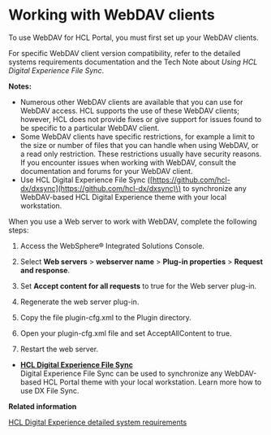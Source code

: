 # Working with WebDAV clients

To use WebDAV for HCL Portal, you must first set up your WebDAV clients.

For specific WebDAV client version compatibility, refer to the detailed systems requirements documentation and the Tech Note about *Using HCL Digital Experience File Sync*.

**Notes:**

-   Numerous other WebDAV clients are available that you can use for WebDAV access. HCL supports the use of these WebDAV clients; however, HCL does not provide fixes or give support for issues found to be specific to a particular WebDAV client.
-   Some WebDAV clients have specific restrictions, for example a limit to the size or number of files that you can handle when using WebDAV, or a read only restriction. These restrictions usually have security reasons. If you encounter issues when working with WebDAV, consult the documentation and forums for your WebDAV client.
-   Use HCL Digital Experience File Sync \([https://github.com/hcl-dx/dxsync](https://github.com/hcl-dx/dxsync)\) to synchronize any WebDAV-based HCL Digital Experience theme with your local workstation.

When you use a Web server to work with WebDAV, complete the following steps:

1.  Access the WebSphere® Integrated Solutions Console.

2.  Select **Web servers** \> **webserver name** \> **Plug-in properties** \> **Request and response**.

3.  Set **Accept content for all requests** to true for the Web server plug-in.

4.  Regenerate the web server plug-in.

5.  Copy the file plugin-cfg.xml to the Plugin directory.

6.  Open your plugin-cfg.xml file and set AcceptAllContent to true.

7.  Restart the web server.


-   **[HCL Digital Experience File Sync](../dxsync/DXSync.md)**  
Digital Experience File Sync can be used to synchronize any WebDAV-based HCL Portal theme with your local workstation. Learn more how to use DX File Sync.


**Related information**  


[HCL Digital Experience detailed system requirements](https://support.hcltechsw.com/csm?id=kb_article&sysparm_article=KB0013514)

